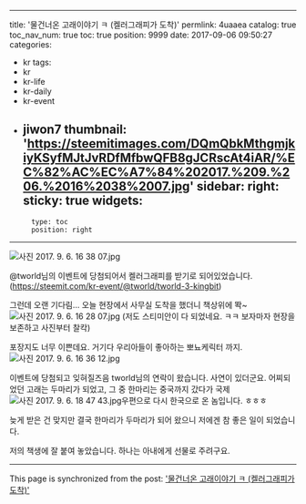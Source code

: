 
---
title: '물건너온 고래이야기 ㅋ (켈러그래피가 도착)'
permlink: 4uaaea
catalog: true
toc_nav_num: true
toc: true
position: 9999
date: 2017-09-06 09:50:27
categories:
- kr
tags:
- kr
- kr-life
- kr-daily
- kr-event
- jiwon7
thumbnail: 'https://steemitimages.com/DQmQbkMthgmjkiyKSyfMJtJvRDfMfbwQFB8gJCRscAt4iAR/%EC%82%AC%EC%A7%84%202017.%209.%206.%2016%2038%2007.jpg'
sidebar:
    right:
        sticky: true
widgets:
    -
        type: toc
        position: right
---


![사진 2017. 9. 6. 16 38 07.jpg](https://steemitimages.com/DQmQbkMthgmjkiyKSyfMJtJvRDfMfbwQFB8gJCRscAt4iAR/%EC%82%AC%EC%A7%84%202017.%209.%206.%2016%2038%2007.jpg)

@tworld님의 이벤트에 당첨되어서 켈러그래피를 받기로 되어있었습니다. 
   (https://steemit.com/kr-event/@tworld/tworld-3-kingbit)

그런데 오랜 기다림...  오늘 현장에서 사무실 도착을 했더니 책상위에 똭~
![사진 2017. 9. 6. 16 28 07.jpg](https://steemitimages.com/DQmfRxZYi5sVDNksWTdEneTJ4ffW75bBuJLR85YsJET8z6m/%EC%82%AC%EC%A7%84%202017.%209.%206.%2016%2028%2007.jpg)
(저도 스티미안이 다 되었네요. ㅋㅋ 보자마자 현장을 보존하고 사진부터 찰칵)

포장지도 너무 이쁜데요. 거기다 우리아들이 좋아하는 뽀뇨케릭터 까지.![사진 2017. 9. 6. 16 36 12.jpg](https://steemitimages.com/DQmd4iqmyh911bjkfHBUCF6JDmE4pF8VMPFApnrRYwELpyX/%EC%82%AC%EC%A7%84%202017.%209.%206.%2016%2036%2012.jpg)

이벤트에 당첨되고 잊혀질즈음 tworld님의 연락이 왔습니다. 사연이 있더군요.
어찌되었던 고래는 두마리가 되었고, 그 중 한마리는 중국까지 갔다가 국제 ![사진 2017. 9. 6. 18 47 43.jpg](https://steemitimages.com/DQmNmwLWEEP7AEM86JQhG7PdKxSgkKs2Dt1Cap7vFJwYAtT/%EC%82%AC%EC%A7%84%202017.%209.%206.%2018%2047%2043.jpg)우편으로 다시 한국으로 온 놈입니다. ㅎㅎㅎ

늦게 받은 건 맞지만 결국 한마리가 두마리가 되어 왔으니 저에겐 참 좋은 일이 되었습니다. 

저의 책생에 잘 붙여 놓았습니다. 하나는 아내에게 선물로 주려구요.

- - -

This page is synchronized from the post: ['물건너온 고래이야기 ㅋ (켈러그래피가 도착)'](https://steemit.com/@kingbit/4uaaea)
